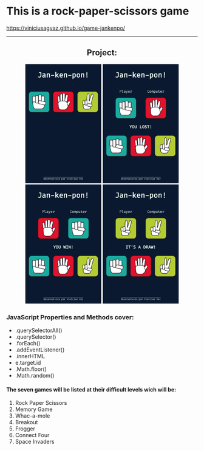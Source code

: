 <h1>This is a rock-paper-scissors game</h1>

<a>https://viniciusagvaz.github.io/game-jankenpo/</a>

<hr>
<h2 align="center"> Project: </h2>
<div align="center">
   <img width="200px" src="./assets/1.png" alt="">
   <img width="200px" src="./assets/4.png" alt="">
   <img width="200px" src="./assets/2.png" alt="">
   <img width="200px" src="./assets/3.png" alt="">
</div>
<div>
<h3>JavaScript Properties and Methods cover:</h3>
<ul>
  <li>.querySelectorAll()
  <li>.querySelector()
  <li>.forEach()
  <li>.addEventListener()
  <li>.innerHTML
  <li>e.target.id
  <li>.Math.floor()
  <li>.Math.random()
</ul>
</div>
<h4>The seven games will be listed at their difficult levels wich will be:</h4>
<ol>
  <li>Rock Paper Scissors
  <li>Memory Game
  <li>Whac-a-mole
  <li>Breakout
  <li>Frogger
  <li>Connect Four
  <li>Space Invaders
</ol>
